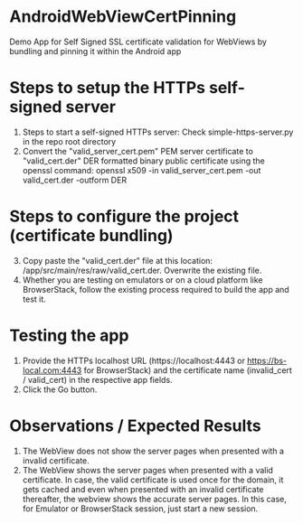 # AndroidWebViewCertPinning
Demo App for Self Signed SSL certificate validation for WebViews by bundling and pinning it within the Android app

# Steps to setup the HTTPs self-signed server
1. Steps to start a self-signed HTTPs server: Check simple-https-server.py in the repo root directory
2. Convert the "valid_server_cert.pem" PEM server certificate to "valid_cert.der" DER formatted binary public certificate using the openssl command:
   openssl x509 -in valid_server_cert.pem -out valid_cert.der -outform DER
   
# Steps to configure the project (certificate bundling)
3. Copy paste the "valid_cert.der" file at this location: /app/src/main/res/raw/valid_cert.der. Overwrite the existing file.
4. Whether you are testing on emulators or on a cloud platform like BrowserStack, follow the existing process required to build the app and test it.

# Testing the app
1. Provide the HTTPs localhost URL (https://localhost:4443 or https://bs-local.com:4443 for BrowserStack) and the certificate name (invalid_cert / valid_cert) in the respective app fields.
2. Click the Go button.

# Observations / Expected Results
1. The WebView does not show the server pages when presented with a invalid certificate.
2. The WebView shows the server pages when presented with a valid certificate. In case, the valid certificate is used once for the domain, it gets cached and even when presented with an invalid certificate thereafter, the webview shows the accurate server pages. In this case, for Emulator or BrowserStack session, just start a new session.

